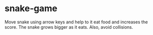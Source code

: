 # snake-game
Move snake using arrow keys and help to it eat food and increases the score. The snake grows bigger as it eats. Also, avoid
collisions.
